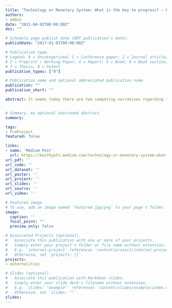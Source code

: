 ```yaml
---
title: "Technology or Monetary System: What is the key to progress? — Part I: The case for Technology"
authors:
- admin
date: "2021-04-02T00:00:00Z"
doi: ""

# Schedule page publish date (NOT publication's date).
publishDate: "2017-01-01T00:00:00Z"

# Publication type.
# Legend: 0 = Uncategorized; 1 = Conference paper; 2 = Journal article;
# 3 = Preprint / Working Paper; 4 = Report; 5 = Book; 6 = Book section;
# 7 = Thesis; 8 = Patent
publication_types: ["0"]

# Publication name and optional abbreviated publication name.
publication: ""
publication_short: ""

abstract: It seems today there are two competing narratives regarding the question of growth. The first regards technology as the key to our economy, our wealth, and our way of being. The second claims that a proper monetary system is foundational for being able to freely invent and build layers of complexity within our society. In particular, we generate technology inside a society with a monetary system, that values and influences it. However, money itself can be regarded as a social technology, so we are inside a sort of Chicken and Egg problem displayed in the cover image. Historically technology comes before money, however, societies without money don’t look like anything we are familiar with today. Was money the key innovation that unlocked the power of modern society? Was money the fundamental element to extend the principles of natural selection to markets? In this series of posts, I’ll explore some ideas that argue in both directions. First I’ll argue why technology is the key to economic growth and how it's dependent and independent of a monetary system in part I of this series.


# Summary. An optional shortened abstract.
summary: 

tags:
- PreProject
featured: false

links:
- name: 'Medium Post'
  url: https://keithypts.medium.com/technology-or-monetary-system-what-is-the-key-to-progress-part-i-the-case-for-technology-61a6c6905638
url_pdf: ''
url_code: '' 
url_dataset: ''
url_poster: ''
url_project: ''
url_slides: ''
url_source: ''
url_video: ''

# Featured image
# To use, add an image named `featured.jpg/png` to your page's folder. 
image:
  caption: ''
  focal_point: ""
  preview_only: false

# Associated Projects (optional).
#   Associate this publication with one or more of your projects.
#   Simply enter your project's folder or file name without extension.
#   E.g. `internal-project` references `content/project/internal-project/index.md`.
#   Otherwise, set `projects: []`.
projects:
- externalities

# Slides (optional).
#   Associate this publication with Markdown slides.
#   Simply enter your slide deck's filename without extension.
#   E.g. `slides: "example"` references `content/slides/example/index.md`.
#   Otherwise, set `slides: ""`.
slides:
---
```

